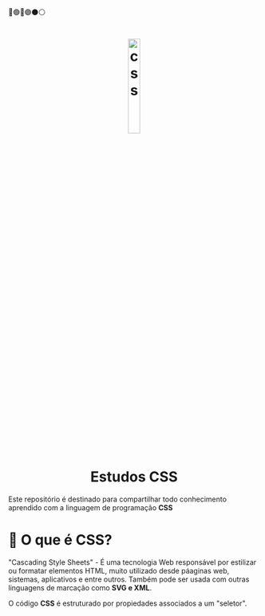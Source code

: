 🔴🟢🔵🟣⚫️⚪️
<h1 align="center">
    <img alt="css" title="#estudosCSS" src="https://eduardorojas.com.br/img/css.9690cd06.png" width='22%' align="center"/>    
    <br>
    Estudos CSS
</h1>

Este repositório é destinado para compartilhar todo conhecimento aprendido com a linguagem de programação <b>CSS</b>

# 🎨 O que é CSS?
<p>
    "Cascading Style Sheets" - É uma tecnologia Web responsável por estilizar ou formatar elementos HTML, muito utilizado desde páaginas web, sistemas, aplicativos e entre outros. Também pode ser usada com outras linguagens de marcação como <b>SVG e XML</b>.
</p>
<p>
   O código <b>CSS</b> é estruturado por propiedades associados a um "seletor".
</p>
